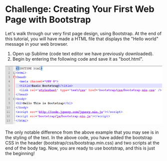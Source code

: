# Challenge: Creating Your First Web Page with Bootstrap

Let's walk through our very first page design, using Bootstrap. At the end of this tutorial, you will have made a HTML file that displays the "Hello world" message in your web browser.

1. Open up Sublime (code text editor we have previously downloaded).
2. Begin by entering the following code and save it as "boot.html".

![editor](img/editor.png)

The only notable difference from the above example that you may see is in the styling of the text. In the above code, you have added the bootstrap CSS in the header (bootstrap/css/bootstrap.min.css) and two scripts at the end of the body tag. Now, you are ready to use bootstrap, and this is just the beginning!


